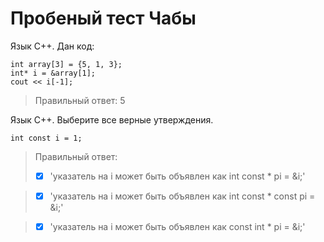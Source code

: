 # Пробеный тест Чабы

Язык С++. Дан код:

```
int array[3] = {5, 1, 3};
int* i = &array[1];
cout << i[-1];
```

> Правильный ответ: 5

Язык С++. Выберите все верные утверждения.

```
int const i = 1;
```
> Правильный ответ:
> 
> - [x] 'указатель на i может быть объявлен как int const * pi = &i;'

> - [x] 'указатель на i может быть объявлен как int const * const pi = &i;'

> - [x] 'указатель на i может быть объявлен как const int * pi = &i;'
 
